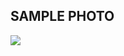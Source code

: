 ## SAMPLE PHOTO
![](https://res.cloudinary.com/sociladb/image/upload/v1710575523/samples/important/portfolio/vfey8jabfz5kwxjbgb7u.png)
